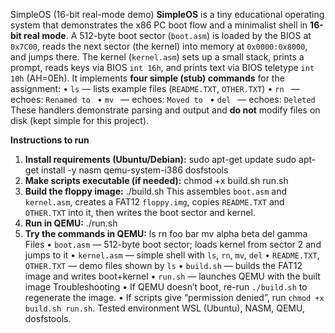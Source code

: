 SimpleOS (16-bit real-mode demo)
**SimpleOS** is a tiny educational operating system that demonstrates the x86 PC boot flow and a minimalist
shell in **16-bit real mode**.
A 512-byte boot sector (`boot.asm`) is loaded by the BIOS at `0x7C00`, reads the next sector (the kernel) into
memory at `0x0000:0x8000`, and jumps there.
The kernel (`kernel.asm`) sets up a small stack, prints a prompt, reads keys via BIOS `int 16h`, and prints text
via BIOS teletype `int 10h` (AH=0Eh).
It implements **four simple (stub) commands** for the assignment:
• `ls` — lists example files (`README.TXT`, `OTHER.TXT`)
• `rn ` — echoes: `Renamed to `
• `mv ` — echoes: `Moved to `
• `del ` — echoes: `Deleted `
These handlers demonstrate parsing and output and **do not** modify files on disk (kept simple for this project).

**Instructions to run**

1. **Install requirements (Ubuntu/Debian):**
sudo apt-get update
sudo apt-get install -y nasm qemu-system-i386 dosfstools
2. **Make scripts executable (if needed):**
chmod +x build.sh run.sh
3. **Build the floppy image:**
./build.sh
This assembles `boot.asm` and `kernel.asm`, creates a FAT12 `floppy.img`,
copies `README.TXT` and `OTHER.TXT` into it, then writes the boot sector and kernel.
4. **Run in QEMU:**
./run.sh
5. **Try the commands in QEMU:**
ls
rn foo bar
mv alpha beta
del gamma
Files
• `boot.asm` — 512-byte boot sector; loads kernel from sector 2 and jumps to it
• `kernel.asm` — simple shell with `ls`, `rn`, `mv`, `del`
• `README.TXT`, `OTHER.TXT` — demo files shown by `ls`
• `build.sh` — builds the FAT12 image and writes boot+kernel
• `run.sh` — launches QEMU with the built image
Troubleshooting
• If QEMU doesn’t boot, re-run `./build.sh` to regenerate the image.
• If scripts give “permission denied”, run `chmod +x build.sh run.sh`.
Tested environment
WSL (Ubuntu), NASM, QEMU, dosfstools.
